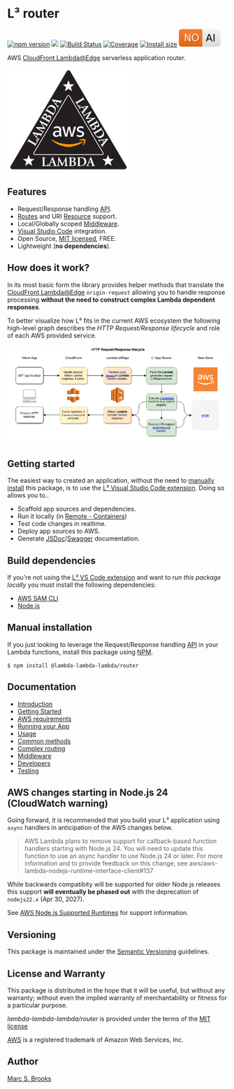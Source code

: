 # L³ router

[![npm version](https://badge.fury.io/js/@lambda-lambda-lambda%2Frouter.svg)](https://badge.fury.io/js/@lambda-lambda-lambda%2Frouter) [![](https://img.shields.io/npm/dm/@lambda-lambda-lambda/router.svg)](https://www.npmjs.com/package/@lambda-lambda-lambda/router) [![Build Status](https://img.shields.io/github/actions/workflow/status/lambda-lambda-lambda/router/.github%2Fworkflows%2Fci.yml)](https://github.com/lambda-lambda-lambda/router/actions) [![Coverage](https://coveralls.io/repos/lambda-lambda-lambda/router/badge.svg?branch=master)](https://coveralls.io/r/lambda-lambda-lambda/router?branch=master) [![Install size](https://packagephobia.com/badge?p=@lambda-lambda-lambda/router)](https://packagephobia.com/result?p=@lambda-lambda-lambda/router) [![NO AI](https://raw.githubusercontent.com/nuxy/no-ai-badge/master/badge.svg)](https://github.com/nuxy/no-ai-badge)

AWS [CloudFront Lambda@Edge](https://docs.aws.amazon.com/lambda/latest/dg/lambda-edge.html) serverless application router.

![lambda-lambda-lambda](https://raw.githubusercontent.com/lambda-lambda-lambda/router/master/package.png)

## Features

- Request/Response handling [API](https://github.com/lambda-lambda-lambda/manual/blob/master/CommonMethods.md).
- [Routes](https://github.com/lambda-lambda-lambda/manual/blob/master/ComplexRouting.md#route-handler) and URI [Resource](https://github.com/lambda-lambda-lambda/manual/blob/master/ComplexRouting.md#resource-handler) support.
- Local/Globally scoped [Middleware](https://github.com/lambda-lambda-lambda/manual/blob/master/Middleware.md#scope).
- [Visual Studio Code](https://code.visualstudio.com) integration.
- Open Source, [MIT licensed](https://github.com/lambda-lambda-lambda/router/blob/master/LICENSE), FREE.
- Lightweight (**no dependencies**).

## How does it work?

In its most basic form the library provides helper methods that translate the [CloudFront Lambda@Edge](https://docs.aws.amazon.com/lambda/latest/dg/lambda-edge.html) `origin-request` allowing you to handle response processing **without the need to construct complex Lambda dependent responses**.

To better visualize how L³ fits in the current AWS ecosystem the following high-level graph describes the _HTTP Request/Response lifecycle_ and role of each AWS provided service.

![HTTP Request/Response lifecycle](https://raw.githubusercontent.com/lambda-lambda-lambda/manual/master/images/Request-Response-Lifecycle.png)

## Getting started

The easiest way to created an application, without the need to [manually install](#manual-installation) this package, is to use the [L³ Visual Studio Code extension](https://marketplace.visualstudio.com/items?itemName=Nuxy.vscode-lambda-lambda-lambda). Doing so allows you to..

- Scaffold app sources and dependencies.
- Run it locally (in [Remote - Containers](https://marketplace.visualstudio.com/items?itemName=ms-vscode-remote.remote-containers))
- Test code changes in realtime.
- Deploy app sources to AWS.
- Generate [JSDoc](https://jsdoc.app)/[Swagger](https://swagger.io) documentation.

## Build dependencies

If you're not using the [L³ VS Code extension](https://marketplace.visualstudio.com/items?itemName=Nuxy.vscode-lambda-lambda-lambda) and want to _run this package locally_ you must install the following dependencies:

- [AWS SAM CLI](https://docs.aws.amazon.com/serverless-application-model/latest/developerguide/serverless-sam-cli-install.html)
- [Node.js](https://nodejs.org)

## Manual installation

If you just looking to leverage the Request/Response handling [API](CommonMethods.md) in your Lambda functions, install this package using [NPM](https://npmjs.com).

    $ npm install @lambda-lambda-lambda/router

## Documentation

- [Introduction](https://github.com/lambda-lambda-lambda/manual/blob/master/Introduction.md)
- [Getting Started](https://github.com/lambda-lambda-lambda/manual/blob/master/GettingStarted.md)
- [AWS requirements](https://github.com/lambda-lambda-lambda/manual/blob/master/AWSRequirements.md)
- [Running your App](https://github.com/lambda-lambda-lambda/manual/blob/master/RunningYourApp.md)
- [Usage](https://github.com/lambda-lambda-lambda/manual/blob/master/Usage.md)
- [Common methods](https://github.com/lambda-lambda-lambda/manual/blob/master/CommonMethods.md)
- [Complex routing](https://github.com/lambda-lambda-lambda/manual/blob/master/ComplexRouting.md)
- [Middleware](https://github.com/lambda-lambda-lambda/manual/blob/master/Middleware.md)
- [Developers](https://github.com/lambda-lambda-lambda/manual/blob/master/Developers.md)
- [Testing](https://github.com/lambda-lambda-lambda/manual/blob/master/Testing.md)

## AWS changes starting in Node.js 24 (CloudWatch warning)

Going forward, it is recommended that you build your L³ application using `async` handlers in anticipation of the AWS changes below.

> AWS Lambda plans to remove support for callback-based function handlers starting with Node.js 24. You will need to update this function to use an async handler to use Node.js 24 or later. For more information and to provide feedback on this change, see aws/aws-lambda-nodejs-runtime-interface-client#137

While backwards compatibity will be supported for older Node.js releases this support **will eventually be phased out** with the deprecation of `nodejs22.x` (Apr 30, 2027).

See [AWS Node.js Supported Runtimes](https://docs.aws.amazon.com/lambda/latest/dg/lambda-runtimes.html#runtimes-supported) for support information.

## Versioning

This package is maintained under the [Semantic Versioning](https://semver.org) guidelines.

## License and Warranty

This package is distributed in the hope that it will be useful, but without any warranty; without even the implied warranty of merchantability or fitness for a particular purpose.

_lambda-lambda-lambda/router_ is provided under the terms of the [MIT license](http://www.opensource.org/licenses/mit-license.php)

[AWS](https://aws.amazon.com) is a registered trademark of Amazon Web Services, Inc.

## Author

[Marc S. Brooks](https://github.com/nuxy)
